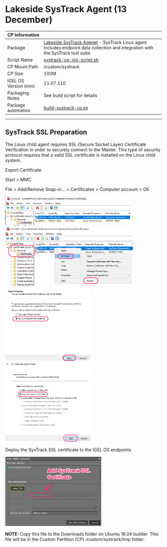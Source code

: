 # Lakeside SysTrack Agent (13 December)

| CP Information        |                                                 |
| --------------------- | ------------------------------------------------|
| Package               | [Lakeside SysTrack Agenet](https://duckduckgo.com/?q=Lakeside+SysTrack+Linux+Agent+Installation+Guide) - SysTrack Linux agent includes endpoint data collection and integration with the SysTrack tool suite. |
| Script Name           | [systrack-cp-init-script.sh](build/systrack-cp-init-script.sh) |
| CP Mount Path         | /custom/systrack                                 |
| CP Size               | 100M                                            |
| IGEL OS Version (min) | 11.07.110                                       |
| Packaging Notes       | See build script for details                    |
| Package automation    | [build-systrack-cp.sh](build/build-systrack-cp.sh) |

-----

## SysTrack SSL Preparation

The Linux child agent requires SSL (Secure Socket Layer) Certificate Verification in order to securely connect to the Master. This type of security protocol requires that a valid SSL certificate is installed on the Linux child system.

Export Certificate

Start > MMC

File > Add/Remove Snap-in… > Certificates > Computer account > OK

![image1](images/systrack_01.png)
![image2](images/systrack_02.png)
![image3](images/systrack_03.png)
![image4](images/systrack_04.png)

Deploy the SysTrack SSL certificate to the IGEL OS endpoints

![image5](images/systrack_05.png)

**NOTE:** Copy this file to the Downloads folder on Ubuntu 18.04 builder. This file will be in the  Custom Partition (CP) /custom/systrack/tmp folder.
